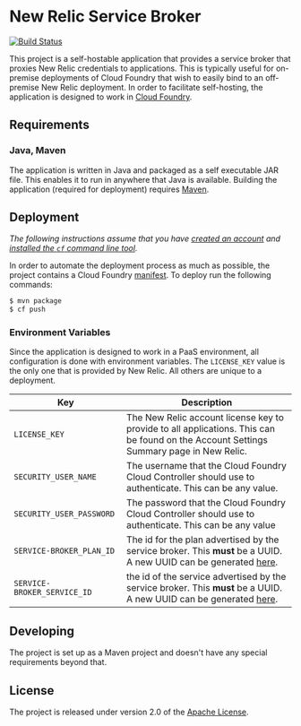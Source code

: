 # New Relic Service Broker
[![Build Status](https://travis-ci.org/nebhale/new-relic-service-broker.svg?branch=master)](https://travis-ci.org/nebhale/new-relic-service-broker)

This project is a self-hostable application that provides a service broker that proxies New Relic credentials to applications.  This is typically useful for on-premise deployments of Cloud Foundry that wish to easily bind to an off-premise New Relic deployment.  In order to facilitate self-hosting, the application is designed to work in [Cloud Foundry][p].

## Requirements

### Java, Maven
The application is written in Java and packaged as a self executable JAR file.  This enables it to run in anywhere that Java is available.  Building the application (required for deployment) requires [Maven][v].

## Deployment
_The following instructions assume that you have [created an account][c] and [installed the `cf` command line tool][l]._

In order to automate the deployment process as much as possible, the project contains a Cloud Foundry [manifest][m].  To deploy run the following commands:

```bash
$ mvn package
$ cf push
```

### Environment Variables
Since the application is designed to work in a PaaS environment, all configuration is done with environment variables.  The `LICENSE_KEY` value is the only one that is provided by New Relic.  All others are unique to a deployment.

| Key | Description
| --- | -----------
| `LICENSE_KEY` | The New Relic account license key to provide to all applications.  This can be found on the Account Settings Summary page in New Relic.
| `SECURITY_USER_NAME` | The username that the Cloud Foundry Cloud Controller should use to authenticate.  This can be any value.
| `SECURITY_USER_PASSWORD` | The password that the Cloud Foundry Cloud Controller should use to authenticate.  This can be any value
| `SERVICE-BROKER_PLAN_ID` | The id for the plan advertised by the service broker.  This **must** be a UUID.  A new UUID can be generated [here][u].
| `SERVICE-BROKER_SERVICE_ID` | the id of the service advertised by the service broker.  This **must** be a UUID.  A new UUID can be generated [here][u].

## Developing
The project is set up as a Maven project and doesn't have any special requirements beyond that.


## License
The project is released under version 2.0 of the [Apache License][a].

[a]: http://www.apache.org/licenses/LICENSE-2.0
[c]: http://docs.cloudfoundry.com/docs/dotcom/getting-started.html#signup
[l]: http://docs.cloudfoundry.com/docs/dotcom/getting-started.html#install-cf
[m]: manifest.yml
[p]: http://run.pivotal.io
[u]: http://www.famkruithof.net/uuid/uuidgen
[v]: http://maven.apache.org
